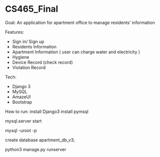 # CS465_Final

Goal: An application for apartment office to manage residents’ information

Features: 
 - Sign in/ Sign up
 - Residents Information
 - Apartment Information ( user can charge water and electricity )
 - Hygiene
 - Device Record (check record)
 - Violation Record
 
Tech:
  - Django 3
  - MySQL
  - AmazeUI
  - Bootstrap

How to run:
install Django3
install pymsql

mysql.server start

mysql -uroot -p

create database apartment_db_v3;

python3 manage.py runserver
